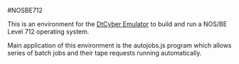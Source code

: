 #NOSBE712

This is an environment for the [DtCyber Emulator](https://github.com/kej715/DtCyber) to build and run a NOS/BE Level 712 operating system.

Main application of this environment is the autojobs.js program which allows
series of batch jobs and their tape requests running automatically.
